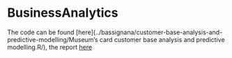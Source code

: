 # BusinessAnalytics
The code can be found [here](../bassignana/customer-base-analysis-and-predictive-modelling/Museum’s card customer base analysis and predictive modelling.R/), the report [here](https://github.com/bassignana/customer-base-analysis-and-predictive-modelling/blob/master/Bassignana_Tommaso_Report_BA.pdf)
